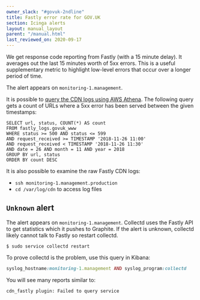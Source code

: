 ```yaml
---
owner_slack: "#govuk-2ndline"
title: Fastly error rate for GOV.UK
section: Icinga alerts
layout: manual_layout
parent: "/manual.html"
last_reviewed_on: 2020-09-17
---
```


We get response code reporting from Fastly (with a 15 minute delay). It
averages out the last 15 minutes worth of 5xx errors. This is a useful
supplementary metric to highlight low-level errors that occur over a longer
period of time.

The alert appears on `monitoring-1.management`.

It is possible to [query the CDN logs using AWS Athena][query-cdn-logs].
The following query gets a count of URLs where a 5xx error has been served
between the given timestamps:

```
SELECT url, status, COUNT(*) AS count
FROM fastly_logs.govuk_www
WHERE status >= 500 AND status <= 599
AND request_received >= TIMESTAMP '2018-11-26 11:00'
AND request_received < TIMESTAMP '2018-11-26 11:30'
AND date = 26 AND month = 11 AND year = 2018
GROUP BY url, status
ORDER BY count DESC
```

It is also possible to examine the raw Fastly CDN logs:

- `ssh monitoring-1.management.production`
- `cd /var/log/cdn` to access log files

## `Unknown` alert

The alert appears on `monitoring-1.management`. Collectd uses the Fastly
API to get statistics which it pushes to Graphite. If the alert is unknown,
collectd likely cannot talk to Fastly so restart collectd.

```shell
$ sudo service collectd restart
```

To prove collectd is the problem, use this query in Kibana:

```rb
syslog_hostname:monitoring-1.management AND syslog_program:collectd
```

You will see many reports similar to:

```
cdn_fastly plugin: Failed to query service
```

[query-cdn-logs]: /manual/query-cdn-logs.html
